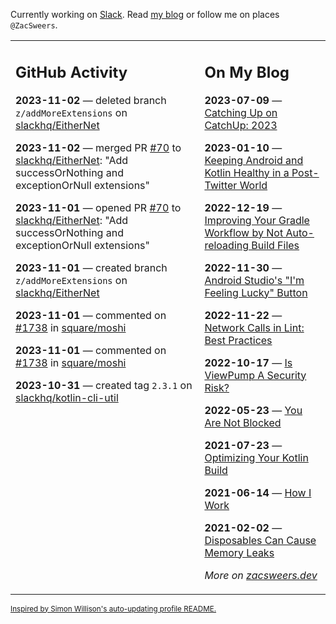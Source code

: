 Currently working on [Slack](https://slack.com/). Read [my blog](https://zacsweers.dev/) or follow me on places `@ZacSweers`.

<table><tr><td valign="top" width="60%">

## GitHub Activity
<!-- githubActivity starts -->
**2023-11-02** — deleted branch `z/addMoreExtensions` on [slackhq/EitherNet](https://github.com/slackhq/EitherNet)

**2023-11-02** — merged PR [#70](https://github.com/slackhq/EitherNet/pull/70) to [slackhq/EitherNet](https://github.com/slackhq/EitherNet): "Add successOrNothing and exceptionOrNull extensions"

**2023-11-01** — opened PR [#70](https://github.com/slackhq/EitherNet/pull/70) to [slackhq/EitherNet](https://github.com/slackhq/EitherNet): "Add successOrNothing and exceptionOrNull extensions"

**2023-11-01** — created branch `z/addMoreExtensions` on [slackhq/EitherNet](https://github.com/slackhq/EitherNet)

**2023-11-01** — commented on [#1738](https://github.com/square/moshi/issues/1738#issuecomment-1789964921) in [square/moshi](https://github.com/square/moshi)

**2023-11-01** — commented on [#1738](https://github.com/square/moshi/issues/1738#issuecomment-1789610888) in [square/moshi](https://github.com/square/moshi)

**2023-10-31** — created tag `2.3.1` on [slackhq/kotlin-cli-util](https://github.com/slackhq/kotlin-cli-util)
<!-- githubActivity ends -->
</td><td valign="top" width="40%">

## On My Blog
<!-- blog starts -->
**2023-07-09** — [Catching Up on CatchUp: 2023](https://www.zacsweers.dev/catching-up-on-catchup-2023/)

**2023-01-10** — [Keeping Android and Kotlin Healthy in a Post-Twitter World](https://www.zacsweers.dev/keeping-android-healthy/)

**2022-12-19** — [Improving Your Gradle Workflow by Not Auto-reloading Build Files](https://www.zacsweers.dev/improving-your-workflow-by-not-auto-reloading-build-files/)

**2022-11-30** — [Android Studio's "I'm Feeling Lucky" Button](https://www.zacsweers.dev/android-studios-im-feeling-lucky-button/)

**2022-11-22** — [Network Calls in Lint: Best Practices](https://www.zacsweers.dev/network-calls-in-lint-best-practices/)

**2022-10-17** — [Is ViewPump A Security Risk?](https://www.zacsweers.dev/is-viewpump-a-security-risk/)

**2022-05-23** — [You Are Not Blocked](https://www.zacsweers.dev/you-are-not-blocked/)

**2021-07-23** — [Optimizing Your Kotlin Build](https://www.zacsweers.dev/optimizing-your-kotlin-build/)

**2021-06-14** — [How I Work](https://www.zacsweers.dev/how-i-work/)

**2021-02-02** — [Disposables Can Cause Memory Leaks](https://www.zacsweers.dev/disposables-can-cause-memory-leaks/)
<!-- blog ends -->
_More on [zacsweers.dev](https://zacsweers.dev/)_
</td></tr></table>

<sub><a href="https://simonwillison.net/2020/Jul/10/self-updating-profile-readme/">Inspired by Simon Willison's auto-updating profile README.</a></sub>